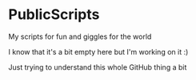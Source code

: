 # PublicScripts
My scripts for fun and giggles for the world

I know that it's a bit empty here but I'm working on it :)

Just trying to understand this whole GitHub thing a bit

